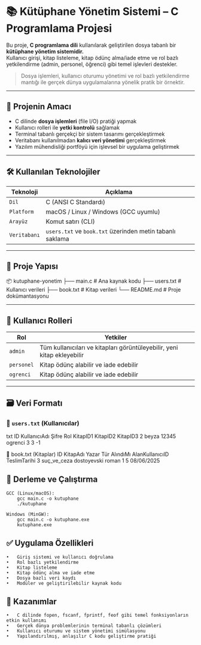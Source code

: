 # 📚 Kütüphane Yönetim Sistemi – C Programlama Projesi

Bu proje, **C programlama dili** kullanılarak geliştirilen dosya tabanlı bir **kütüphane yönetim sistemidir.**  
Kullanıcı girişi, kitap listeleme, kitap ödünç alma/iade etme ve rol bazlı yetkilendirme (admin, personel, öğrenci) gibi temel işlevleri destekler.

> Dosya işlemleri, kullanıcı oturumu yönetimi ve rol bazlı yetkilendirme mantığı ile gerçek dünya uygulamalarına yönelik pratik bir örnektir.

---

## 🎯 Projenin Amacı

- C dilinde **dosya işlemleri** (file I/O) pratiği yapmak  
- Kullanıcı rolleri ile **yetki kontrolü** sağlamak  
- Terminal tabanlı gerçekçi bir sistem tasarımı gerçekleştirmek  
- Veritabanı kullanılmadan **kalıcı veri yönetimi** gerçekleştirmek  
- Yazılım mühendisliği portföyü için işlevsel bir uygulama geliştirmek

---

## 🛠️ Kullanılan Teknolojiler

| Teknoloji | Açıklama |
|-----------|----------|
|`Dil`       | C (ANSI C Standardı) |
| `Platform` | macOS / Linux / Windows (GCC uyumlu) |
| `Arayüz`    | Komut satırı (CLI) |
| `Veritabanı`| `users.txt` ve `book.txt` üzerinden metin tabanlı saklama |

---

## 📁 Proje Yapısı

📦 kutuphane-yonetim
├── main.c               # Ana kaynak kodu
├── users.txt            # Kullanıcı verileri
├── book.txt             # Kitap verileri
└── README.md            # Proje dokümantasyonu

---

## 👤 Kullanıcı Rolleri

| Rol        | Yetkiler |
|------------|----------|
| `admin`    | Tüm kullanıcıları ve kitapları görüntüleyebilir, yeni kitap ekleyebilir |
| `personel` | Kitap ödünç alabilir ve iade edebilir |
| `ogrenci`  | Kitap ödünç alabilir ve iade edebilir |

---

## 🗃️ Veri Formatı

### 🔸 `users.txt` (Kullanıcılar)

txt
ID KullanıcıAdı Şifre Rol KitapID1 KitapID2 KitapID3
2 beyza 12345 ogrenci 3 3 -1

🔸 book.txt (Kitaplar)
ID KitapAdı Yazar Tür AlındıMı AlanKullanıcıID TeslimTarihi
3 suç_ve_ceza dostoyevski roman 1 5 08/06/2025


## 🚀 Derleme ve Çalıştırma

	GCC (Linux/macOS):
		gcc main.c -o kutuphane
		./kutuphane

	Windows (MinGW):
		gcc main.c -o kutuphane.exe
		kutuphane.exe


## ✅ Uygulama Özellikleri
	•	Giriş sistemi ve kullanıcı doğrulama
	•	Rol bazlı yetkilendirme
	•	Kitap listeleme
	•	Kitap ödünç alma ve iade etme
	•	Dosya bazlı veri kaydı
	•	Modüler ve geliştirilebilir kaynak kodu

## 🧠 Kazanımlar
	•	C dilinde fopen, fscanf, fprintf, feof gibi temel fonksiyonların etkin kullanımı
	•	Gerçek dünya problemlerinin terminal tabanlı çözümleri
	•	Kullanıcı oturumu ve sistem yönetimi simülasyonu
	•	Yapılandırılmış, anlaşılır C kodu geliştirme pratiği

